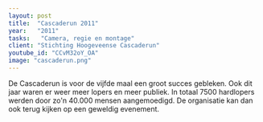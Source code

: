 ```yaml
---
layout: post
title:  "Cascaderun 2011"
year:   "2011"
tasks:   "Camera, regie en montage"
client: "Stichting Hoogeveense Cascaderun"
youtube_id: "CCvM32oY_OA"
image: "cascaderun.png"
---
```


De Cascaderun is voor de vijfde maal een groot succes gebleken. Ook dit jaar waren er weer meer lopers en meer publiek. In totaal 7500 hardlopers werden door zo'n 40.000 mensen aangemoedigd. De organisatie kan dan ook terug kijken op een geweldig evenement.
